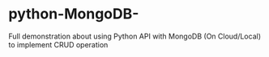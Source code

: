 # python-MongoDB-
Full demonstration about using Python API with MongoDB (On Cloud/Local) to implement CRUD operation
